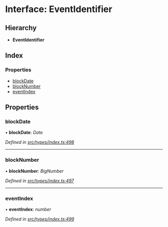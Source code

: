 # Interface: EventIdentifier

## Hierarchy

* **EventIdentifier**

## Index

### Properties

* [blockDate](eventidentifier.md#blockdate)
* [blockNumber](eventidentifier.md#blocknumber)
* [eventIndex](eventidentifier.md#eventindex)

## Properties

###  blockDate

• **blockDate**: *Date*

*Defined in [src/types/index.ts:498](https://github.com/PolymathNetwork/polymesh-sdk/blob/a0872cf4/src/types/index.ts#L498)*

___

###  blockNumber

• **blockNumber**: *BigNumber*

*Defined in [src/types/index.ts:497](https://github.com/PolymathNetwork/polymesh-sdk/blob/a0872cf4/src/types/index.ts#L497)*

___

###  eventIndex

• **eventIndex**: *number*

*Defined in [src/types/index.ts:499](https://github.com/PolymathNetwork/polymesh-sdk/blob/a0872cf4/src/types/index.ts#L499)*
